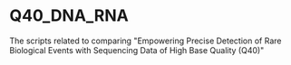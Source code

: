 # Q40_DNA_RNA
The scripts related to comparing "Empowering Precise Detection of Rare Biological Events with Sequencing Data of High Base Quality (Q40)"
